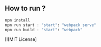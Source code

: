## How to run ?
```bash
npm install
npm run start : "start": "webpack serve"
npm run build : "start": "webpack"
```

[![MIT License]
